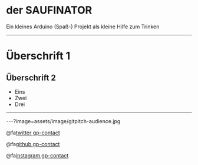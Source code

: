 # der SAUFINATOR

Ein kleines Arduino (Spaß-) Projekt als kleine Hilfe zum Trinken

---

# Überschrift 1

## Überschrift 2

- Eins
- Zwei
- Drei

---

---?image=assets/image/gitpitch-audience.jpg

@fa[twitter gp-contact](@christianjacob)

@fa[github gp-contact](cjacob)

@fa[instagram gp-contact](_cjacob)

